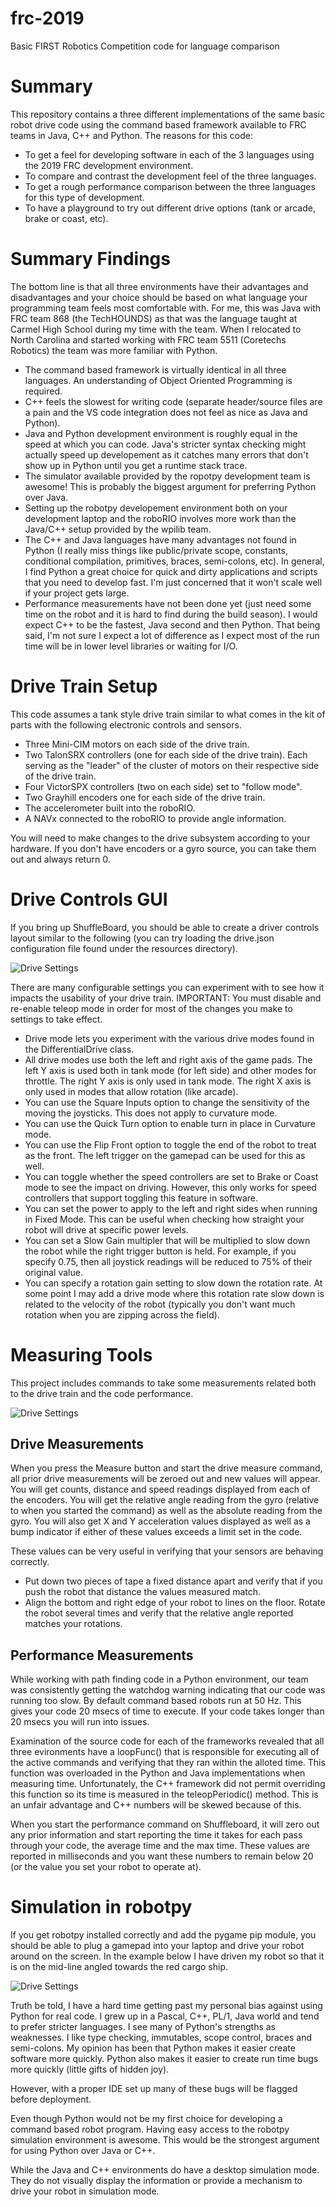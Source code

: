 # frc-2019
Basic FIRST Robotics Competition code for language comparison

# Summary

This repository contains a three different implementations of the same basic robot drive code using the command based framework available to FRC teams in Java, C++ and Python. The reasons for this code:

* To get a feel for developing software in each of the 3 languages using the 2019 FRC development environment.
* To compare and contrast the development feel of the three languages.
* To get a rough performance comparison between the three languages for this type of development.
* To have a playground to try out different drive options (tank or arcade, brake or coast, etc).

# Summary Findings

The bottom line is that all three environments have their advantages and disadvantages and your choice should be based on what language your programming team feels most comfortable with. For me, this was Java with FRC team 868 (the TechHOUNDS) as that was the language taught at Carmel High School during my time with the team. When I relocated to North Carolina and started working with  FRC team 5511 (Coretechs Robotics) the team was more familiar with Python.

* The command based framework is virtually identical in all three languages. An understanding of Object Oriented Programming is required.
* C++ feels the slowest for writing code (separate header/source files are a pain and the VS code integration does not feel as nice as Java and Python).
* Java and Python development environment is roughly equal in the speed at which you can code. Java's stricter syntax checking might actually speed up developement as it catches many errors that don't show up in Python until you get a runtime stack trace.
* The simulator available provided by the ropotpy development team is awesome! This is probably the biggest argument for preferring Python over Java.
* Setting up the robotpy developement environment both on your development laptop and the roboRIO involves more work than the Java/C++ setup provided by the wpilib team.
* The C++ and Java languages have many advantages not found in Python (I really miss things like public/private scope, constants, conditional compilation, primitives, braces, semi-colons, etc). In general, I find Python a great choice for quick and dirty applications and scripts that you need to develop fast. I'm just concerned that it won't scale well if your project gets large. 
* Performance measurements have not been done yet (just need some time on the robot and it is hard to find during the build season). I would expect C++ to be the fastest, Java second and then Python. That being said, I'm not sure I expect a lot of difference as I expect most of the run time will be in lower level libraries or waiting for I/O.

# Drive Train Setup

This code assumes a tank style drive train similar to what comes in the kit of parts with the following electronic controls and sensors.

* Three Mini-CIM motors on each side of the drive train.
* Two TalonSRX controllers (one for each side of the drive train). Each serving as the "leader" of the cluster of motors on their respective side of the drive train.
* Four VictorSPX controllers (two on each side) set to "follow mode".
* Two Grayhill encoders one for each side of the drive train.
* The accelerometer built into the roboRIO.
* A NAVx connected to the roboRIO to provide angle information.

You will need to make changes to the drive subsystem according to your hardware. If you don't have encoders or a gyro source, you can take them out and always return 0.

# Drive Controls GUI

If you bring up ShuffleBoard, you should be able to create a driver controls layout similar to the following (you can try loading the drive.json configuration file found under the resources directory).

![Drive Settings](images/drive-settings.png)

There are many configurable settings you can experiment with to see how it impacts the usability of your drive train. IMPORTANT:  You must disable and re-enable teleop mode in order for most of the changes you make to settings to take effect.

* Drive mode lets you experiment with the various drive modes found in the DifferentialDrive class.
* All drive modes use both the left and right axis of the game pads. The left Y axis is used both in tank mode (for left side) and other modes for throttle. The right Y axis is only used in tank mode. The right X axis is only used in modes that allow rotation (like arcade).
* You can use the Square Inputs option to change the sensitivity of the moving the joysticks. This does not apply to curvature mode.
* You can use the Quick Turn option to enable turn in place in Curvature mode.
* You can use the Flip Front option to toggle the end of the robot to treat as the front. The left trigger on the gamepad can be used for this as well.
* You can toggle whether the speed controllers are set to Brake or Coast mode to see the impact on driving. However, this only works for speed controllers that support toggling this feature in software.
* You can set the power to apply to the left and right sides when running in Fixed Mode. This can be useful when checking how straight your robot will drive at specific power levels.
* You can set a Slow Gain multipler that will be multiplied to slow down the robot while the right trigger button is held. For example, if you specify 0.75, then all joystick readings will be reduced to 75% of their original value.
* You can specify a rotation gain setting to slow down the rotation rate. At some point I may add a drive mode where this rotation rate slow down is related to the velocity of the robot (typically you don't want much rotation when you are zipping across the field).

# Measuring Tools

This project includes commands to take some measurements related both to the drive train and the code performance.

![Drive Settings](images/measure.png)

## Drive Measurements

When you press the Measure button and start the drive measure command, all prior drive measurements will be zeroed out and new values will appear. You will get counts, distance and speed readings displayed from each of the encoders. You will get the relative angle reading from the gyro (relative to when you started the command) as well as the absolute reading from the gyro. You will also get X and Y acceleration values displayed as well as a bump indicator if either of these values exceeds a limit set in the code.

These values can be very useful in verifying that your sensors are behaving correctly.

* Put down two pieces of tape a fixed distance apart and verify that if you push the robot that distance the values measured match.
* Align the bottom and right edge of your robot to lines on the floor. Rotate the robot several times and verify that the relative angle reported matches your rotations.

## Performance Measurements

While working with path finding code in a Python environment, our team was consistently getting the watchdog warning indicating that our code was running too slow. By default command based robots run at 50 Hz. This gives your code 20 msecs of time to execute. If your code takes longer than 20 msecs you will run into issues.

Examination of the source code for each of the frameworks revealed that all three evironments have a loopFunc() that is responsible for executing all of the active commands and verifying that they ran within the alloted time. This function was overloaded in the Python and Java implementations when measuring time. Unfortunately, the C++ framework did not permit overriding this function so its time is measured in the teleopPeriodic() method. This is an unfair advantage and C++ numbers will be skewed because of this.

When you start the performance command on Shuffleboard, it will zero out any prior information and start reporting the time it takes for each pass through your code, the average time and the max time. These values are reported in milliseconds and you want these numbers to remain below 20 (or the value you set your robot to operate at).

# Simulation in robotpy

If you get robotpy installed correctly and add the pygame pip module, you should be able to plug a gamepad into your laptop and drive your robot around on the screen. In the example below I have driven my robot so that it is on the mid-line angled towards the red cargo ship.

![Drive Settings](images/robotpy-sim.png)

Truth be told, I have a hard time getting past my personal bias against using Python for real code. I grew up in a Pascal, C++, PL/1, Java world and tend to prefer stricter languages. I see many of Python's strengths as weaknesses. I like type checking, immutables, scope control, braces and semi-colons. My opinion has been that Python makes it easier create software more quickly. Python also makes it easier to create run time bugs more quickly (little gifts of hidden joy).

However, with a proper IDE set up many of these bugs will be flagged before deployment. 

Even though Python would not be my first choice for developing a command based robot program. Having easy access to the robotpy simulation environment is awesome. This would be the strongest argument for using Python over Java or C++.

While the Java and C++ environments do have a desktop simulation mode. They do not visually display the information or provide a mechanism to drive your robot in simulation mode.
